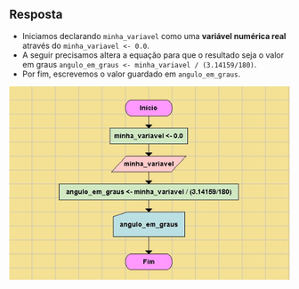 ## Resposta

* Iniciamos declarando ```minha_variavel``` como uma **variável numérica real** através do ```minha_variavel <- 0.0```.
* A seguir precisamos altera a equação para que o resultado seja o valor em graus ```angulo_em_graus <- minha_variavel / (3.14159/180)```.
* Por fim, escrevemos o valor guardado em ```angulo_em_graus```.

![Diagrama de fluxo](./markdown/Volume0/Exercicio_2/Diagrama.jpg)
